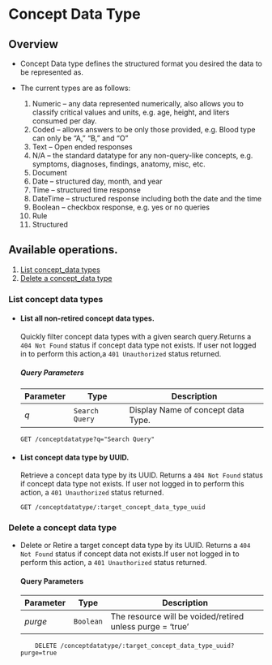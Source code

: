 # Concept Data Type

## Overview

* Concept Data type defines the structured format you desired the data to be represented as.

* The current types are as follows:
    
    1. Numeric – any data represented numerically, also allows you to classify critical values and units, e.g. age, height, and liters consumed per day.
    2. Coded – allows answers to be only those provided, e.g. Blood type can only be “A,” “B,” and “O”
    3. Text – Open ended responses
    4. N/A – the standard datatype for any non-query-like concepts, e.g. symptoms, diagnoses, findings, anatomy, misc, etc.
    5. Document 
    6. Date – structured day, month, and year
    7. Time – structured time response
    8. DateTime – structured response including both the date and the time
    9. Boolean – checkbox response, e.g. yes or no queries
    10. Rule 
    11. Structured 


## Available operations. 

1. [List concept_data types](#list-concept-data-types)
4. [Delete a concept_data type](#delete-a-concept_data-type)


### List concept data types

* #### List all non-retired concept data types.
    
    Quickly filter concept data types with a given search query.Returns a `404 Not Found` status if concept data type not exists. 
    If user not logged in to perform this action,a `401 Unauthorized` status returned.
    
    ##### Query Parameters

    Parameter | Type | Description
    --- | --- | ---
    *q* | `Search Query` | Display Name of concept data Type.

    ```console
    GET /conceptdatatype?q="Search Query"
     ```
    
* #### List concept data type by UUID.

    Retrieve a concept data type by its UUID. Returns a `404 Not Found` status if concept data type not exists. If user not logged 
    in to perform this action, a `401 Unauthorized` status returned.
    
    ```console
    GET /conceptdatatype/:target_concept_data_type_uuid
    ```
    
### Delete a concept data type

* Delete or Retire a target concept data type by its UUID. Returns a `404 Not Found` status if concept data not exists.If user not logged 
  in to perform this action, a `401 Unauthorized` status returned.

    #### Query Parameters

    Parameter | Type | Description
    --- | --- | ---
    *purge* | `Boolean` | The resource will be voided/retired unless purge = ‘true’

    ```console
        DELETE /conceptdatatype/:target_concept_data_type_uuid?purge=true
     ```
